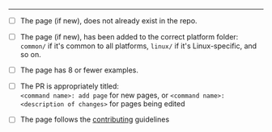 ----
<!-- Thank you for sending a PR! -->
<!-- Please perform the following checks and check all the boxes that apply. -->
<!-- If a particular point is not applicable to your PR,
     strike-through the line by wrapping the text in ~~double tildes~~. -->

- [ ] The page (if new), does not already exist in the repo.

- [ ] The page (if new), has been added to the correct platform folder:  
      `common/` if it's common to all platforms, `linux/` if it's Linux-specific, and so on.

- [ ] The page has 8 or fewer examples.

- [ ] The PR is appropriately titled:  
      `<command name>: add page` for new pages, or `<command name>: <description of changes>` for pages being edited

- [ ] The page follows the [contributing](https://github.com/tldr-pages/tldr/blob/master/CONTRIBUTING.md) guidelines 
